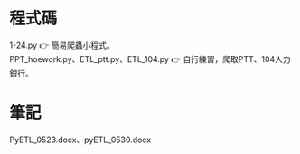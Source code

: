 # 程式碼
1-24.py 👉 簡易爬蟲小程式。                                                                                                                                                           
PPT_hoework.py、ETL_ptt.py、ETL_104.py 👉 自行練習，爬取PTT、104人力銀行。                                                                                                           
# 筆記  
PyETL_0523.docx、pyETL_0530.docx
